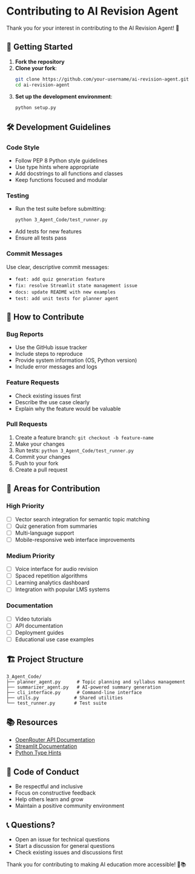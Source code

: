 # Contributing to AI Revision Agent

Thank you for your interest in contributing to the AI Revision Agent! 🎉

## 🚀 Getting Started

1. **Fork the repository**
2. **Clone your fork**:
   ```bash
   git clone https://github.com/your-username/ai-revision-agent.git
   cd ai-revision-agent
   ```
3. **Set up the development environment**:
   ```bash
   python setup.py
   ```

## 🛠️ Development Guidelines

### **Code Style**
- Follow PEP 8 Python style guidelines
- Use type hints where appropriate
- Add docstrings to all functions and classes
- Keep functions focused and modular

### **Testing**
- Run the test suite before submitting:
  ```bash
  python 3_Agent_Code/test_runner.py
  ```
- Add tests for new features
- Ensure all tests pass

### **Commit Messages**
Use clear, descriptive commit messages:
- `feat: add quiz generation feature`
- `fix: resolve Streamlit state management issue`
- `docs: update README with new examples`
- `test: add unit tests for planner agent`

## 📝 How to Contribute

### **Bug Reports**
- Use the GitHub issue tracker
- Include steps to reproduce
- Provide system information (OS, Python version)
- Include error messages and logs

### **Feature Requests**
- Check existing issues first
- Describe the use case clearly
- Explain why the feature would be valuable

### **Pull Requests**
1. Create a feature branch: `git checkout -b feature-name`
2. Make your changes
3. Run tests: `python 3_Agent_Code/test_runner.py`
4. Commit your changes
5. Push to your fork
6. Create a pull request

## 🎯 Areas for Contribution

### **High Priority**
- [ ] Vector search integration for semantic topic matching
- [ ] Quiz generation from summaries
- [ ] Multi-language support
- [ ] Mobile-responsive web interface improvements

### **Medium Priority**
- [ ] Voice interface for audio revision
- [ ] Spaced repetition algorithms
- [ ] Learning analytics dashboard
- [ ] Integration with popular LMS systems

### **Documentation**
- [ ] Video tutorials
- [ ] API documentation
- [ ] Deployment guides
- [ ] Educational use case examples

## 🏗️ Project Structure

```
3_Agent_Code/
├── planner_agent.py      # Topic planning and syllabus management
├── summarizer_agent.py   # AI-powered summary generation
├── cli_interface.py      # Command-line interface
├── utils.py             # Shared utilities
└── test_runner.py       # Test suite
```

## 📚 Resources

- [OpenRouter API Documentation](https://openrouter.ai/docs)
- [Streamlit Documentation](https://docs.streamlit.io/)
- [Python Type Hints](https://docs.python.org/3/library/typing.html)

## 🤝 Code of Conduct

- Be respectful and inclusive
- Focus on constructive feedback
- Help others learn and grow
- Maintain a positive community environment

## 📞 Questions?

- Open an issue for technical questions
- Start a discussion for general questions
- Check existing issues and discussions first

Thank you for contributing to making AI education more accessible! 🚀📚